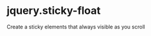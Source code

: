 jquery.sticky-float
===================

Create a sticky elements that always visible as you scroll
